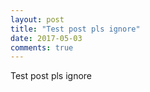 ```yaml
---
layout: post
title: "Test post pls ignore"
date: 2017-05-03
comments: true
---
```


Test post pls ignore
